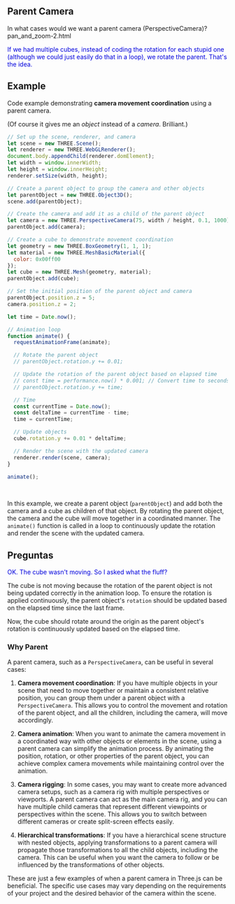 ## Parent Camera

In what cases would we want a parent camera (PerspectiveCamera)?
pan\_and\_zoom-2.html

<span style="color:#0000dd;">If we had multiple cubes, instead of coding the rotation for each stupid one (although we could just easily do that in a loop), we rotate the parent.  That's the idea.</span>

## Example

Code example demonstrating **camera movement coordination** using a parent camera.

(Of course it gives me an *object* instead of a *camera*.  Brilliant.)

```javascript
// Set up the scene, renderer, and camera
let scene = new THREE.Scene();
let renderer = new THREE.WebGLRenderer();
document.body.appendChild(renderer.domElement);
let width = window.innerWidth;
let height = window.innerHeight;
renderer.setSize(width, height);

// Create a parent object to group the camera and other objects
let parentObject = new THREE.Object3D();
scene.add(parentObject);

// Create the camera and add it as a child of the parent object
let camera = new THREE.PerspectiveCamera(75, width / height, 0.1, 1000);
parentObject.add(camera);

// Create a cube to demonstrate movement coordination
let geometry = new THREE.BoxGeometry(1, 1, 1);
let material = new THREE.MeshBasicMaterial({
  color: 0x00ff00
});
let cube = new THREE.Mesh(geometry, material);
parentObject.add(cube);

// Set the initial position of the parent object and camera
parentObject.position.z = 5;
camera.position.z = 2;

let time = Date.now();

// Animation loop
function animate() {
  requestAnimationFrame(animate);

  // Rotate the parent object
  // parentObject.rotation.y += 0.01;

  // Update the rotation of the parent object based on elapsed time
  // const time = performance.now() * 0.001; // Convert time to seconds
  // parentObject.rotation.y += time;

  // Time
  const currentTime = Date.now();
  const deltaTime = currentTime - time;
  time = currentTime;

  // Update objects
  cube.rotation.y += 0.01 * deltaTime;

  // Render the scene with the updated camera
  renderer.render(scene, camera);
}

animate();
```

<br>

In this example, we create a parent object (`parentObject`) and add both the camera and a cube as children of that object. By rotating the parent object, the camera and the cube will move together in a coordinated manner. The `animate()` function is called in a loop to continuously update the rotation and render the scene with the updated camera.

## Preguntas

<span style="color:#0000dd;">OK.  The cube wasn't moving.  So I asked what the fluff?</span>

The cube is not moving because the rotation of the parent object is not being updated correctly in the animation loop. To ensure the rotation is applied continuously, the parent object's `rotation` should be updated based on the elapsed time since the last frame.

Now, the cube should rotate around the origin as the parent object's rotation is continuously updated based on the elapsed time.

### Why Parent

A parent camera, such as a `PerspectiveCamera`, can be useful in several cases:

1. **Camera movement coordination**: If you have multiple objects in your scene that need to move together or maintain a consistent relative position, you can group them under a parent object with a `PerspectiveCamera`. This allows you to control the movement and rotation of the parent object, and all the children, including the camera, will move accordingly.

2. **Camera animation**: When you want to animate the camera movement in a coordinated way with other objects or elements in the scene, using a parent camera can simplify the animation process. By animating the position, rotation, or other properties of the parent object, you can achieve complex camera movements while maintaining control over the animation.

3. **Camera rigging**: In some cases, you may want to create more advanced camera setups, such as a camera rig with multiple perspectives or viewports. A parent camera can act as the main camera rig, and you can have multiple child cameras that represent different viewpoints or perspectives within the scene. This allows you to switch between different cameras or create split-screen effects easily.

4. **Hierarchical transformations**: If you have a hierarchical scene structure with nested objects, applying transformations to a parent camera will propagate those transformations to all the child objects, including the camera. This can be useful when you want the camera to follow or be influenced by the transformations of other objects.

These are just a few examples of when a parent camera in Three.js can be beneficial. The specific use cases may vary depending on the requirements of your project and the desired behavior of the camera within the scene.

<br>
